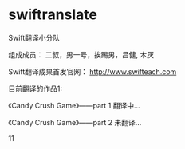 swiftranslate
=============

Swift翻译小分队

组成成员：
二叔，男一号，挨踢男，吕健,  木灰

Swift翻译成果首发官网：
http://www.swifteach.com

目前翻译的作品1:

《Candy Crush Game》——part 1 翻译中...

《Candy Crush Game》——part 2 未翻译...

11


